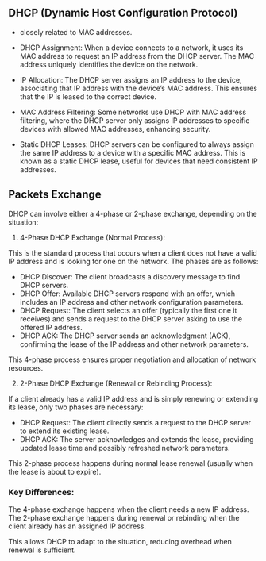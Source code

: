 ## DHCP (Dynamic Host Configuration Protocol)

- closely related to MAC addresses.

- DHCP Assignment: When a device connects to a network, it uses its MAC address to request an IP address from the DHCP server. The MAC address uniquely identifies the device on the network.

- IP Allocation: The DHCP server assigns an IP address to the device, associating that IP address with the device’s MAC address. This ensures that the IP is leased to the correct device.

- MAC Address Filtering: Some networks use DHCP with MAC address filtering, where the DHCP server only assigns IP addresses to specific devices with allowed MAC addresses, enhancing security.

- Static DHCP Leases: DHCP servers can be configured to always assign the same IP address to a device with a specific MAC address. This is known as a static DHCP lease, useful for devices that need consistent IP addresses.

## Packets Exchange

DHCP can involve either a 4-phase or 2-phase exchange, depending on the situation:

1. 4-Phase DHCP Exchange (Normal Process):

This is the standard process that occurs when a client does not have a valid IP address and is looking for one on the network. The phases are as follows:

- DHCP Discover: The client broadcasts a discovery message to find DHCP servers.
- DHCP Offer: Available DHCP servers respond with an offer, which includes an IP address and other network configuration parameters.
- DHCP Request: The client selects an offer (typically the first one it receives) and sends a request to the DHCP server asking to use the offered IP address.
- DHCP ACK: The DHCP server sends an acknowledgment (ACK), confirming the lease of the IP address and other network parameters.

This 4-phase process ensures proper negotiation and allocation of network resources.

2. 2-Phase DHCP Exchange (Renewal or Rebinding Process):

If a client already has a valid IP address and is simply renewing or extending its lease, only two phases are necessary:

- DHCP Request: The client directly sends a request to the DHCP server to extend its existing lease.
- DHCP ACK: The server acknowledges and extends the lease, providing updated lease time and possibly refreshed network parameters.

This 2-phase process happens during normal lease renewal (usually when the lease is about to expire).

### Key Differences:

The 4-phase exchange happens when the client needs a new IP address.
The 2-phase exchange happens during renewal or rebinding when the client already has an assigned IP address.

This allows DHCP to adapt to the situation, reducing overhead when renewal is sufficient.

